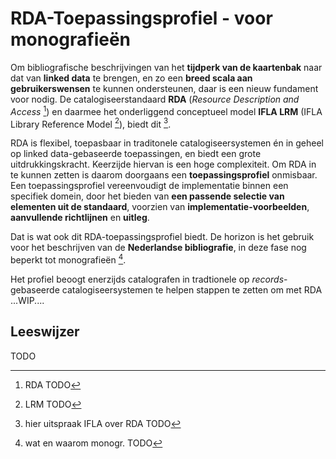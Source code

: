 # RDA-Toepassingsprofiel - voor monografieën


Om bibliografische beschrijvingen van het **tijdperk van de kaartenbak** naar dat van **linked data** te brengen, en zo een **breed scala aan gebruikerswensen** te kunnen ondersteunen, daar is een nieuw fundament voor nodig. De catalogiseerstandaard **RDA** (*Resource Description and Access* [^1]) en daarmee het onderliggend conceptueel model **IFLA LRM** (IFLA Library Reference Model [^2]), biedt dit [^3].

RDA is flexibel, toepasbaar in traditonele catalogiseersystemen én in geheel op linked data-gebaseerde toepassingen, en biedt een grote uitdrukkingskracht. Keerzijde hiervan is een hoge complexiteit. Om RDA in te kunnen zetten is daarom doorgaans een **toepassingsprofiel** onmisbaar. Een toepassingsprofiel vereenvoudigt de implementatie binnen een specifiek domein, door het bieden van **een passende selectie van elementen uit de standaard**, voorzien van **implementatie-voorbeelden**, **aanvullende richtlijnen** en **uitleg**.
 
Dat is wat ook dit RDA-toepassingsprofiel biedt. De horizon is het gebruik voor het beschrijven van de **Nederlandse bibliografie**, in deze fase nog beperkt tot monografieën [^4].

Het profiel beoogt enerzijds catalografen in tradtionele op *records*-gebaseerde catalogiseersystemen te helpen stappen te zetten om met RDA  ...WIP....

## Leeswijzer

TODO
 

[^1]: RDA TODO
[^2]: LRM TODO
[^3]: hier uitspraak IFLA over RDA TODO
[^4]: wat en waarom monogr. TODO
